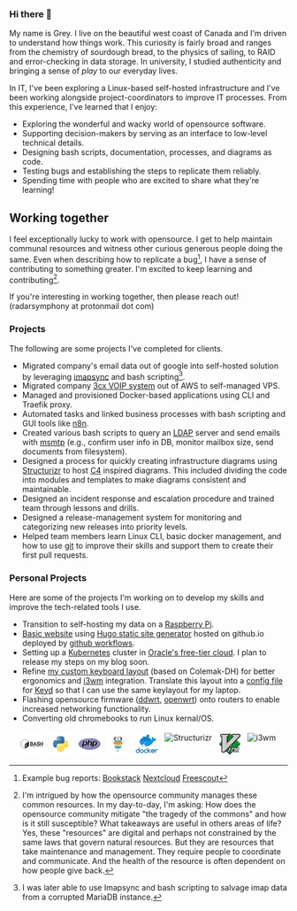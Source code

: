 ### Hi there 👋

My name is Grey. I live on the beautiful west coast of Canada and I'm driven to understand how things work. This curiosity is fairly broad and ranges from the chemistry of sourdough bread, to the physics of sailing, to RAID and error-checking in data storage. In university, I studied authenticity and bringing a sense of _play_ to our everyday lives. 

In IT, I've been exploring a Linux-based self-hosted infrastructure and I've been working alongside project-coordinators to improve IT processes. From this experience, I've learned that I enjoy:

- Exploring the wonderful and wacky world of opensource software. 
- Supporting decision-makers by serving as an interface to low-level technical details.
- Designing bash scripts, documentation, processes, and diagrams as code.
- Testing bugs and establishing the steps to replicate them reliably. 
- Spending time with people who are excited to share what they're learning!


## Working together
I feel exceptionally lucky to work with opensource. I get to help maintain communal resources and witness other curious generous people doing the same. Even when describing how to replicate a bug[^1], I have a sense of contributing to something greater. I'm excited to keep learning and contributing[^2].

If you're interesting in working together, then please reach out!  (radarsymphony at protonmail dot com)

### Projects
The following are some projects I've completed for clients.
- Migrated company's email data out of google into self-hosted solution by leveraging [imapsync](https://imapsync.lamiral.info/) and bash scripting[^3].
- Migrated company [3cx VOIP system](https://www.3cx.com/) out of AWS to self-managed VPS. 
- Managed and provisioned Docker-based applications using CLI and Traefik proxy.
- Automated tasks and linked business processes with bash scripting and GUI tools like [n8n](https://n8n.io/).
- Created various bash scripts to query an [LDAP](https://www.openldap.org/) server and send emails with [msmtp](https://marlam.de/msmtp/) (e.g., confirm user info in DB, monitor mailbox size, send documents from filesystem).
- Designed a process for quickly creating infrastructure diagrams using [Structurizr](structurizr.com/) to host [C4](https://c4model.com/) inspired diagrams. This included dividing the code into modules and templates to make diagrams consistent and maintainable. 
- Designed an incident response and escalation procedure and trained team through lessons and drills.
- Designed a release-management system for monitoring and categorizing new releases into priority levels.
- Helped team members learn Linux CLI, basic docker management, and how to use [git](https://git-scm.com/) to improve their skills and support them to create their first pull requests.

### Personal Projects
Here are some of the projects I'm working on to develop my skills and improve the tech-related tools I use.
- Transition to self-hosting my data on a [Raspberry Pi](https://www.raspberrypi.com/).
- [Basic website](kryptoncode.com/) using [Hugo static site generator](https://gohugo.io/) hosted on github.io deployed by [github workflows](https://docs.github.com/en/actions).
- Setting up a [Kubernetes](https://kubernetes.io/) cluster in [Oracle's free-tier cloud](https://www.oracle.com/cloud/free/). I plan to release my steps on my blog soon.
- Refine [my custom keyboard layout](https://github.com/radarsymphony/qmk_firmware/tree/master/keyboards/ferris/keymaps/radarsymphony) (based on Colemak-DH) for better ergonomics and [i3wm](https://i3wm.org/) integration. Translate this layout into a [config file](https://github.com/radarsymphony/dotfiles/blob/main/.config/keyd/default.conf) for [Keyd](https://github.com/rvaiya/keyd) so that I can use the same keylayout for my laptop.
- Flashing opensource firmware ([ddwrt](https://dd-wrt.com/), [openwrt](https://openwrt.org/)) onto routers to enable increased networking functionality.
- Converting old chromebooks to run Linux kernal/OS.

<p align="center">
<img src="https://raw.githubusercontent.com/github/explore/80688e429a7d4ef2fca1e82350fe8e3517d3494d/topics/bash/bash.png" alt="Bash" height="40" style="vertical-align:top; margin:4px">
<img src="https://raw.githubusercontent.com/github/explore/80688e429a7d4ef2fca1e82350fe8e3517d3494d/topics/python/python.png" alt="Python" height="40" style="vertical-align:top; margin:4px">
<img src="https://raw.githubusercontent.com/github/explore/80688e429a7d4ef2fca1e82350fe8e3517d3494d/topics/php/php.png" alt="PHP" height="40" style="vertical-align:top; margin:4px">
<img src="https://github.com/traefik/traefik/raw/master/docs/content/assets/img/traefik.logo-dark.png" alt="Traefik" height="40" style="vertical-align:top; margin:4px">
<img src="https://raw.githubusercontent.com/github/explore/80688e429a7d4ef2fca1e82350fe8e3517d3494d/topics/docker/docker.png" alt="Docker" height="40" style="vertical-align:top; margin:4px">
<img src="https://static.structurizr.com/img/favicon.png" alt="Structurizr" height="40" style="vertical-align:top; margin:4px">
<img src="https://raw.githubusercontent.com/github/explore/80688e429a7d4ef2fca1e82350fe8e3517d3494d/topics/vim/vim.png" alt="Vim" height="40" 
style="vertical-align:top; margin:4px">
<img src="https://i3wm.org/favicon.ico" alt="i3wm" height="40" style="vertical-align:top; margin:4px">
</p>


[^1]: Example bug reports: [Bookstack](https://github.com/BookStackApp/BookStack/issues/3477) [Nextcloud](https://github.com/nextcloud/richdocuments/issues/2941) [Freescout](https://github.com/freescout-helpdesk/freescout/issues/2189)
[^2]: I'm intrigued by how the opensource community manages these common resources. In my day-to-day, I'm asking: How does the opensource community mitigate "the tragedy of the commons" and how is it still susceptible? What takeaways are useful in others areas of life? Yes, these "resources" are digital and perhaps not constrained by the same laws that govern natural resources. But they are resources that take maintenance and management. They require people to coordinate and communicate. And the health of the resource is often dependent on how people give back. 
[^3]: I was later able to use Imapsync and bash scripting to salvage imap data from a corrupted MariaDB instance.

